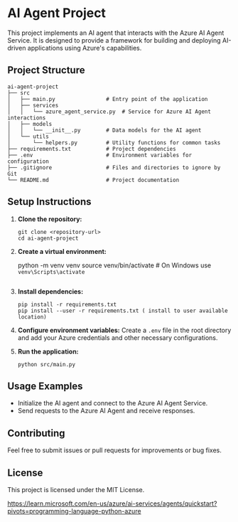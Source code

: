 # AI Agent Project

This project implements an AI agent that interacts with the Azure AI Agent Service. It is designed to provide a framework for building and deploying AI-driven applications using Azure's capabilities.

## Project Structure

```
ai-agent-project
├── src
│   ├── main.py                # Entry point of the application
│   ├── services
│   │   └── azure_agent_service.py  # Service for Azure AI Agent interactions
│   ├── models
│   │   └── __init__.py        # Data models for the AI agent
│   └── utils
│       └── helpers.py         # Utility functions for common tasks
├── requirements.txt           # Project dependencies
├── .env                       # Environment variables for configuration
├── .gitignore                 # Files and directories to ignore by Git
└── README.md                  # Project documentation
```

## Setup Instructions

1. **Clone the repository:**
   ```
   git clone <repository-url>
   cd ai-agent-project
   ```

2. **Create a virtual environment:**
   
   python -m venv venv
   source venv/bin/activate # On Windows use `venv\Scripts\activate`
   ```

3. **Install dependencies:**
   ```
   pip install -r requirements.txt
   pip install --user -r requirements.txt ( install to user available location)
   ```

4. **Configure environment variables:**
   Create a `.env` file in the root directory and add your Azure credentials and other necessary configurations.

5. **Run the application:**
   ```
   python src/main.py
   ```

## Usage Examples

- Initialize the AI agent and connect to the Azure AI Agent Service.
- Send requests to the Azure AI Agent and receive responses.

## Contributing

Feel free to submit issues or pull requests for improvements or bug fixes.

## License

This project is licensed under the MIT License.

https://learn.microsoft.com/en-us/azure/ai-services/agents/quickstart?pivots=programming-language-python-azure



